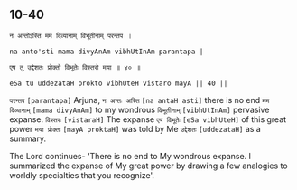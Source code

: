 ## 10-40


```shloka-sa
न अन्तोऽस्ति मम दिव्यानाम् विभूतीनाम् परन्तप ।
```
```shloka-sa-hk
na anto'sti mama divyAnAm vibhUtInAm parantapa |
```
```shloka-sa
एष तु उद्देशतः प्रोक्तो विभूतेः विस्तरो मया ॥ ४० ॥
```
```shloka-sa-hk
eSa tu uddezataH prokto vibhUteH vistaro mayA || 40 ||
```

`परन्तप` `[parantapa]` Arjuna, `न अन्तः अस्ति` `[na antaH asti]` there is no end `मम दिव्यानाम्` `[mama divyAnAm]` to my wondrous `विभूतीनाम्` `[vibhUtInAm]` pervasive expanse. `विस्तरः` `[vistaraH]` The expanse `एष विभूतेः` `[eSa vibhUteH]` of this great power `मया प्रोक्तः` `[mayA proktaH]` was told by Me `उद्देशतः` `[uddezataH]` as a summary.

The Lord continues- 'There is no end to My wondrous expanse. I summarized the expanse of My great power by drawing a few analogies to worldly specialties that you recognize'.

